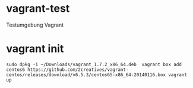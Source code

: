 # vagrant-test
Testumgebung Vagrant

# vagrant init
`sudo dpkg -i ~/Downloads/vagrant_1.7.2_x86_64.deb 
vagrant box add centos6 https://github.com/2creatives/vagrant-centos/releases/download/v6.5.3/centos65-x86_64-20140116.box
vagrant up`
